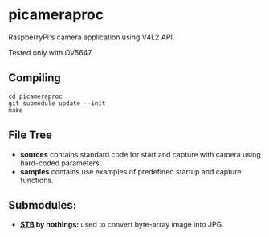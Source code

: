 # picameraproc
RaspberryPi's camera application using V4L2 API.

Tested only with OV5647.

## Compiling
```
cd picameraproc
git submodule update --init
make
```
## File Tree

*  **sources** contains standard code for start and capture with camera using hard-coded parameters.
*  **samples** contains use examples of predefined startup and capture functions.

## Submodules:
* **[STB](https://github.com/nothings/stb) by nothings:** used to convert byte-array image into JPG.